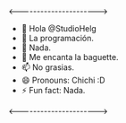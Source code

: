 <---------------------->

- 👋 Hola @StudioHelg
- 👀 La programación.
- 🌱 Nada.
- 💞️ Me encanta la baguette.
- 📫 No grasias.
- 😄 Pronouns: Chichi :D
- ⚡ Fun fact: Nada.

<---------------------->

